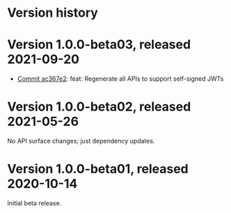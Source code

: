 # Version history

# Version 1.0.0-beta03, released 2021-09-20

- [Commit ac367e2](https://github.com/googleapis/google-cloud-dotnet/commit/ac367e2): feat: Regenerate all APIs to support self-signed JWTs

# Version 1.0.0-beta02, released 2021-05-26

No API surface changes; just dependency updates.

# Version 1.0.0-beta01, released 2020-10-14

Initial beta release.
